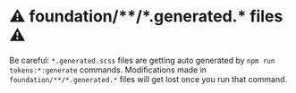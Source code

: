 # ⚠️ foundation/\*\*/\*.generated.\* files ⚠️

Be careful: `*.generated.scss` files are getting auto generated by `npm run tokens:*:generate` commands. Modifications made in `foundation/**/*.generated.*` files will get lost once you run that command.
